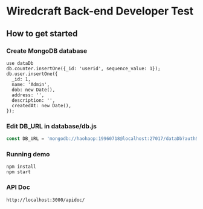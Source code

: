 # Wiredcraft Back-end Developer Test

## How to get started

### Create MongoDB database

```
use dataDb
db.counter.insertOne({_id: 'userid', sequence_value: 1});
db.user.insertOne({
  _id: 1,
  name: 'Admin',
  dob: new Date(),
  address: '',
  description: '',
  createdAt: new Date(),
});

```

### Edit DB_URL in database/db.js

```javascript
const DB_URL = 'mongodb://haohaop:19960718@localhost:27017/dataDb?authSource=admin';
```

### Running demo

```
npm install
npm start
```

### API Doc

```
http://localhost:3000/apidoc/
```
